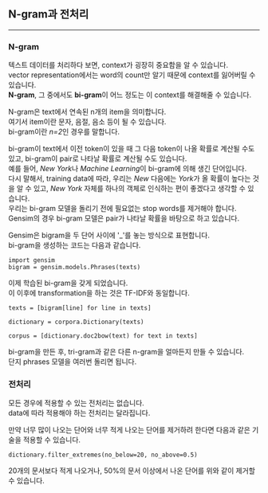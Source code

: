 ## N-gram과 전처리
---

### N-gram
텍스트 데이터를 처리하다 보면, context가 굉장히 중요함을 알 수 있습니다.   
vector representation에서는 word의 count만 알기 때문에 context를 잃어버릴 수 있습니다.   
**N-gram**, 그 중에서도 **bi-gram**이 어느 정도는 이 context를 해결해줄 수 있습니다.   

N-gram은 text에서 연속된 n개의 item을 의미합니다.   
여기서 item이란 문자, 음절, 음소 등이 될 수 있습니다.   
bi-gram이란 *n=2*인 경우를 말합니다.   

bi-gram이 text에서 이전 token이 있을 때 그 다음 token이 나올 확률로 계산될 수도 있고, bi-gram이 pair로 나타날 확률로 계산될 수도 있습니다.   
예를 들어, *New York*나 *Machine Learning*이 bi-gram에 의해 생긴 단어입니다.   
다시 말해서, training data에 따라, 우리는 *New* 다음에는 *York*가 올 확률이 높다는 것을 알 수 있고, *New York* 자체를 하나의 객체로 인식하는 편이 좋겠다고 생각할 수 있습니다.   
우리는 bi-gram 모델을 돌리기 전에 필요없는 stop words를 제거해야 합니다.   
Gensim의 경우 bi-gram 모델은 pair가 나타날 확률을 바탕으로 하고 있습니다.   

Gensim은 bigram을 두 단어 사이에 '_'를 놓는 방식으로 표현합니다.   
bi-gram을 생성하는 코드는 다음과 같습니다.   

```
import gensim
bigram = gensim.models.Phrases(texts)
```

이제 학습된 bi-gram을 갖게 되었습니다.   
이 이후에 transformation을 하는 것은 TF-IDF와 동일합니다.   

```
texts = [bigram[line] for line in texts]

dictionary = corpora.Dictionary(texts)

corpus = [dictionary.doc2bow(text) for text in texts]
```

bi-gram을 만든 후, tri-gram과 같은 다른 n-gram을 얼마든지 만들 수 있습니다.   
단지 phrases 모델을 여러번 돌리면 됩니다.   

### 전처리
모든 경우에 적용할 수 있는 전처리는 없습니다.   
data에 따라 적용해야 하는 전처리는 달라집니다.   

만약 너무 많이 나오는 단어와 너무 적게 나오는 단어를 제거하려 한다면 다음과 같은 기술을 적용할 수 있습니다.   

```
dictionary.filter_extremes(no_below=20, no_above=0.5)
```

20개의 문서보다 적게 나오거나, 50%의 문서 이상에서 나온 단어를 위와 같이 제거할 수 있습니다.   
